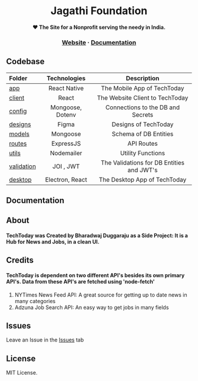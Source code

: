 <h1 align="center" size="20">Jagathi Foundation</h1>

<p align="center">
  <strong>❤️ The Site for a Nonprofit serving the needy in India.</strong>
</p>


<h3 align="center">
  <a href="https://techtoday.azurewebsites.net" target="blank" rel="noreferer">Website</a>
  <span> · </span>
  <a href="https://expo.io/@bharadwajd/projects/TechToday">Documentation</a>
</h3>

## Codebase

| Folder               |      Technologies    | Description    |
| :------------------- | :-------------------: |  :-------------------:   |
| [app](app)           |      React Native     | The Mobile App of TechToday   |
| [client](client)     |     React      |   The Website Client to TechToday
| [config](config)     | Mongoose, Dotenv | Connections to the DB and Secrets  |
| [designs](designs)   |  Figma    | Designs of TechToday    |
| [models](models)     |   Mongoose    | Schema of DB Entities    |
| [routes](routes)     |   ExpressJS    | API Routes    |
| [utils](utils)       |      Nodemailer       | Utility Functions    |
| [validation](validation)|      JOI , JWT      | The Validations for DB Entities and JWT's |
| [desktop](desktop)|      Electron, React      | The Desktop App of TechToday |

## Documentation

## About

#### TechToday was Created by Bharadwaj Duggaraju as a Side Project: It is a  Hub for News and Jobs, in a clean UI.

## Credits

#### TechToday is dependent on two different API's besides its own primary API's. Data from these API's are fetched using 'node-fetch'
1. NYTimes News Feed API: A great source for getting up to date news in many categories
2. Adzuna Job Search API: An easy way to get jobs in many fields

## Issues

Leave an Issue in the [Issues](https://github.com/bharadwajduggaraju/Jagathi-Foundation/issues) tab

## License

MIT License.
